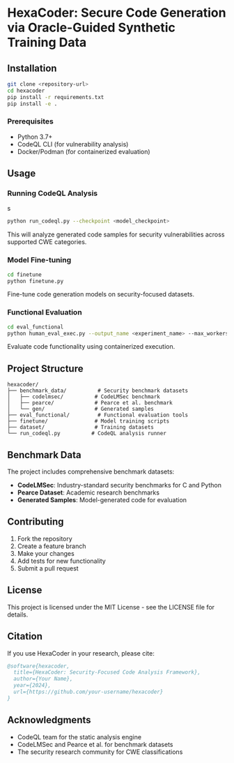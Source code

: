 # HexaCoder: Secure Code Generation via Oracle-Guided Synthetic Training Data

## Installation

```bash
git clone <repository-url>
cd hexacoder
pip install -r requirements.txt
pip install -e .
```

### Prerequisites

- Python 3.7+
- CodeQL CLI (for vulnerability analysis)
- Docker/Podman (for containerized evaluation)

## Usage

### Running CodeQL Analysis
s
```bash
python run_codeql.py --checkpoint <model_checkpoint>
```

This will analyze generated code samples for security vulnerabilities across supported CWE categories.

### Model Fine-tuning

```bash
cd finetune
python finetune.py
```

Fine-tune code generation models on security-focused datasets.

### Functional Evaluation

```bash
cd eval_functional
python human_eval_exec.py --output_name <experiment_name> --max_workers 50
```

Evaluate code functionality using containerized execution.

## Project Structure

```
hexacoder/
├── benchmark_data/          # Security benchmark datasets
│   ├── codelmsec/          # CodeLMSec benchmark
│   ├── pearce/             # Pearce et al. benchmark
│   └── gen/                # Generated samples
├── eval_functional/         # Functional evaluation tools
├── finetune/               # Model training scripts
├── dataset/                # Training datasets
└── run_codeql.py          # CodeQL analysis runner
```

## Benchmark Data

The project includes comprehensive benchmark datasets:

- **CodeLMSec**: Industry-standard security benchmarks for C and Python
- **Pearce Dataset**: Academic research benchmarks
- **Generated Samples**: Model-generated code for evaluation

## Contributing

1. Fork the repository
2. Create a feature branch
3. Make your changes
4. Add tests for new functionality
5. Submit a pull request

## License

This project is licensed under the MIT License - see the LICENSE file for details.

## Citation

If you use HexaCoder in your research, please cite:

```bibtex
@software{hexacoder,
  title={HexaCoder: Security-Focused Code Analysis Framework},
  author={Your Name},
  year={2024},
  url={https://github.com/your-username/hexacoder}
}
```

## Acknowledgments

- CodeQL team for the static analysis engine
- CodeLMSec and Pearce et al. for benchmark datasets
- The security research community for CWE classifications
